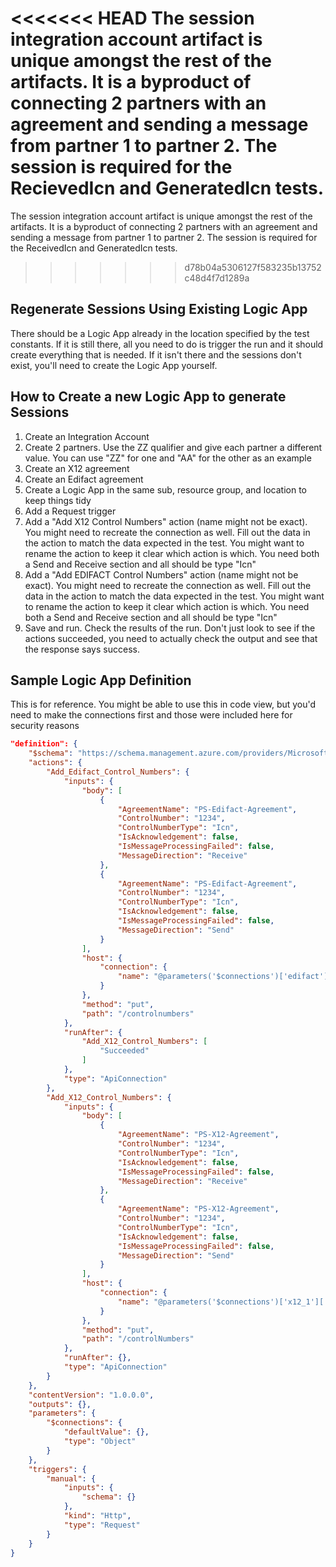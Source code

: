 <<<<<<< HEAD
The session integration account artifact is unique amongst the rest of the artifacts. It is a byproduct of connecting 2 partners with an agreement and sending a message from partner 1 to partner 2. The session is required for the RecievedIcn and GeneratedIcn tests.
=======
The session integration account artifact is unique amongst the rest of the artifacts. It is a byproduct of connecting 2 partners with an agreement and sending a message from partner 1 to partner 2. The session is required for the ReceivedIcn and GeneratedIcn tests.
>>>>>>> d78b04a5306127f583235b13752c48d4f7d1289a

## Regenerate Sessions Using Existing Logic App
There should be a Logic App already in the location specified by the test constants. If it is still there, all you need to do is trigger the run and it should create everything that is needed. If it isn't there and the sessions don't exist, you'll need to create the Logic App yourself.

## How to Create a new Logic App to generate Sessions

1. Create an Integration Account
2. Create 2 partners. Use the ZZ qualifier and give each partner a different value. You can use "ZZ" for one and "AA" for the other as an example
3. Create an X12 agreement
4. Create an Edifact agreement
5. Create a Logic App in the same sub, resource group, and location to keep things tidy
6. Add a Request trigger
7. Add a "Add X12 Control Numbers" action (name might not be exact). You might need to recreate the connection as well. Fill out the data in the action to match the data expected in the test. You might want to rename the action to keep it clear which action is which. You need both a Send and Receive section and all should be type "Icn"
8. Add a "Add EDIFACT Control Numbers" action (name might not be exact). You might need to recreate the connection as well. Fill out the data in the action to match the data expected in the test. You might want to rename the action to keep it clear which action is which. You need both a Send and Receive section and all should be type "Icn"
9. Save and run. Check the results of the run. Don't just look to see if the actions succeeded, you need to actually check the output and see that the response says success.

## Sample Logic App Definition
This is for reference. You might be able to use this in code view, but you'd need to make the connections first and those were included here for security reasons

```json
"definition": {
	"$schema": "https://schema.management.azure.com/providers/Microsoft.Logic/schemas/2016-06-01/workflowdefinition.json#",
	"actions": {
		"Add_Edifact_Control_Numbers": {
			"inputs": {
				"body": [
					{
						"AgreementName": "PS-Edifact-Agreement",
						"ControlNumber": "1234",
						"ControlNumberType": "Icn",
						"IsAcknowledgement": false,
						"IsMessageProcessingFailed": false,
						"MessageDirection": "Receive"
					},
					{
						"AgreementName": "PS-Edifact-Agreement",
						"ControlNumber": "1234",
						"ControlNumberType": "Icn",
						"IsAcknowledgement": false,
						"IsMessageProcessingFailed": false,
						"MessageDirection": "Send"
					}
				],
				"host": {
					"connection": {
						"name": "@parameters('$connections')['edifact']['connectionId']"
					}
				},
				"method": "put",
				"path": "/controlnumbers"
			},
			"runAfter": {
				"Add_X12_Control_Numbers": [
					"Succeeded"
				]
			},
			"type": "ApiConnection"
		},
		"Add_X12_Control_Numbers": {
			"inputs": {
				"body": [
					{
						"AgreementName": "PS-X12-Agreement",
						"ControlNumber": "1234",
						"ControlNumberType": "Icn",
						"IsAcknowledgement": false,
						"IsMessageProcessingFailed": false,
						"MessageDirection": "Receive"
					},
					{
						"AgreementName": "PS-X12-Agreement",
						"ControlNumber": "1234",
						"ControlNumberType": "Icn",
						"IsAcknowledgement": false,
						"IsMessageProcessingFailed": false,
						"MessageDirection": "Send"
					}
				],
				"host": {
					"connection": {
						"name": "@parameters('$connections')['x12_1']['connectionId']"
					}
				},
				"method": "put",
				"path": "/controlNumbers"
			},
			"runAfter": {},
			"type": "ApiConnection"
		}
	},
	"contentVersion": "1.0.0.0",
	"outputs": {},
	"parameters": {
		"$connections": {
			"defaultValue": {},
			"type": "Object"
		}
	},
	"triggers": {
		"manual": {
			"inputs": {
				"schema": {}
			},
			"kind": "Http",
			"type": "Request"
		}
	}
}
```